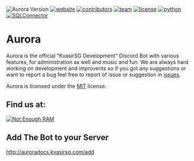 ![Aurora Version](https://img.shields.io/badge/AuroraVersion-2.0.0-yellow.svg)
[![website](https://img.shields.io/badge/Website-KvasigSG-blue.svg)](http://kvasirsg.com/)
[![contributors](https://img.shields.io/badge/Contributors-6-blue.svg)](https://github.com/KvasirSGDevelopment/Aurora/graphs/contributors)
[![team](https://img.shields.io/badge/Team_Members-2-blue.svg)](https://github.com/KvasirSGDevelopment/Aurora/blob/AuroraV2/Credits.md)
[![license](https://img.shields.io/github/license/mashape/apistatus.svg)](https://github.com/KvasirSGDevelopment/Aurora/blob/AuroraV2/LICENSE.md)
[![python](https://img.shields.io/badge/Python-3.6.0-blue.svg)](https://www.python.org/downloads/release/python-360/)
[![SQLConnector](https://img.shields.io/badge/MySQL%20--%20Connector-2.1.4-blue.svg)](https://dev.mysql.com/doc/connector-python/en/connector-python-installation.html)
<br>
# Aurora
Aurora is the official "KvasirSG Development" Discord Bot with various features, for administration as well and music and fun.
We are always hard working on development and improvents so if you got any suggestions or want to report a bug feel free to
report of issue or suggestion in <a href="https://github.com/KvasirSGDevelopment/Aurora/issues">issues</a>.

Aurora is licensed under the <a href="https://github.com/KvasirSGDevelopment/Aurora/blob/master/LICENSE.md">MIT</a> license.

## Find us at:
[![Not Enough RAM](https://discordapp.com/api/guilds/255100808658550785/embed.png?style=banner2)](https://discord.gg/ZZXVK3m)

## Add The Bot to your Server
http://auroradocs.kvasirsg.com/add
